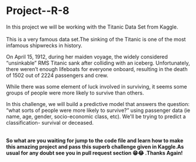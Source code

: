 # Project--R-8

<table>
In this project we will be working with the Titanic Data Set from Kaggle.<br/>
<br/>This is a very famous data set.The sinking of the Titanic is one of the most infamous shipwrecks in history.<br/>

On April 15, 1912, during her maiden voyage, the widely considered “unsinkable” RMS Titanic sank after colliding with an iceberg. Unfortunately, there weren’t enough lifeboats for everyone onboard, resulting in the death of 1502 out of 2224 passengers and crew.<br/>

While there was some element of luck involved in surviving, it seems some groups of people were more likely to survive than others.<br/>

In this challenge, we will build a predictive model that answers the question: “what sorts of people were more likely to survive?” using passenger data (ie name, age, gender, socio-economic class, etc).
We'll be trying to predict a classification- survival or deceased.<br/>
  
</table>

**So what are you waiting for jump to the code file and learn how to make this amazing project and pass this superb challenge given in Kaggle.As usual for any doubt see you in pull
request section 😁😂 .Thanks Again!**

